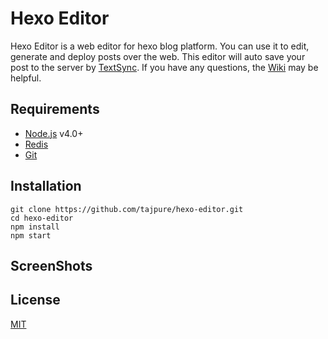 # Hexo Editor
  Hexo Editor is a web editor for hexo blog platform. You can use it to edit, generate and deploy posts over the web. This editor will auto save your post to the server by [TextSync](https://github.com/tajpure/TextSync). If you have any questions, the [Wiki](https://github.com/tajpure/hexo-editor/wiki) may be helpful.

## Requirements
* [Node.js](https://nodejs.org) v4.0+
* [Redis](http://redis.io)
* [Git](https://git-scm.com/)

## Installation
```
git clone https://github.com/tajpure/hexo-editor.git
cd hexo-editor
npm install
npm start
```

## ScreenShots


License
----
[MIT](http://opensource.org/licenses/MIT)
